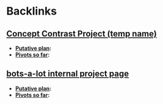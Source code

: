 
# Backlinks
## [Concept Contrast Project (temp name)](<Concept Contrast Project (temp name).md>)
- **[Putative plan](<Putative plan.md>):**
- **[Pivots so far](<Pivots so far.md>):**

## [bots-a-lot internal project page](<bots-a-lot internal project page.md>)
- **[Putative plan](<Putative plan.md>):**
- **[Pivots so far](<Pivots so far.md>):**

